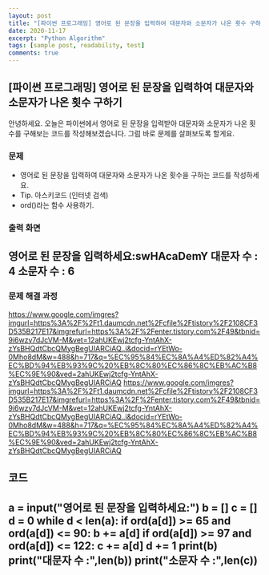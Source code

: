```yaml
---
layout: post
title: "[파이썬 프로그래밍] 영어로 된 문장을 입력하여 대문자와 소문자가 나온 횟수 구하기"
date: 2020-11-17
excerpt: "Python Algorithm"
tags: [sample post, readability, test]
comments: true
---
```


## [파이썬 프로그래밍] 영어로 된 문장을 입력하여 대문자와 소문자가 나온 횟수 구하기

안녕하세요. 오늘은 파이썬에서 영어로 된 문장을 입력받아 대문자와 소문자가 나온 횟수를 구해보는 코드를 작성해보겠습니다.
그럼 바로 문제를 살펴보도록 할게요.


### 문제 

* 영어로 된 문장을 입력하여 대문자와 소문자가 나온 횟수을 구하는 코드를 작성하세요.
* Tip. 아스키코드 (인터넷 검색)
* ord()라는 함수 사용하기.


### 출력 화면

영어로 된 문장을 입력하세요:swHAcaDemY
대문자 수 : 4
소문자 수 : 6
---


### 문제 해결 과정

https://www.google.com/imgres?imgurl=https%3A%2F%2Ft1.daumcdn.net%2Fcfile%2Ftistory%2F2108CF3D535B217E17&imgrefurl=https%3A%2F%2Fenter.tistory.com%2F49&tbnid=9i6wzy7dJcVM-M&vet=12ahUKEwj2tcfg-YntAhX-zYsBHQdtCbcQMygBegUIARCiAQ..i&docid=rYEtWo-0Mho8dM&w=488&h=717&q=%EC%95%84%EC%8A%A4%ED%82%A4%EC%BD%94%EB%93%9C%20%EB%8C%80%EC%86%8C%EB%AC%B8%EC%9E%90&ved=2ahUKEwj2tcfg-YntAhX-zYsBHQdtCbcQMygBegUIARCiAQ
https://www.google.com/imgres?imgurl=https%3A%2F%2Ft1.daumcdn.net%2Fcfile%2Ftistory%2F2108CF3D535B217E17&imgrefurl=https%3A%2F%2Fenter.tistory.com%2F49&tbnid=9i6wzy7dJcVM-M&vet=12ahUKEwj2tcfg-YntAhX-zYsBHQdtCbcQMygBegUIARCiAQ..i&docid=rYEtWo-0Mho8dM&w=488&h=717&q=%EC%95%84%EC%8A%A4%ED%82%A4%EC%BD%94%EB%93%9C%20%EB%8C%80%EC%86%8C%EB%AC%B8%EC%9E%90&ved=2ahUKEwj2tcfg-YntAhX-zYsBHQdtCbcQMygBegUIARCiAQ

## 코드
a = input("영어로 된 문장을 입력하세요:")
b = []
c = []
d = 0
while d < len(a):
    if ord(a[d]) >= 65 and ord(a[d]) <= 90:
        b += a[d]
    if ord(a[d]) >= 97 and ord(a[d]) <= 122:
        c += a[d]
    d += 1
print(b)
print("대문자 수 :",len(b))
print("소문자 수 :",len(c))
---

